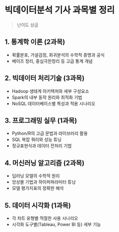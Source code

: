 # 빅데이터분석 기사 과목별 정리
> 난이도 상급

## 1. 통계학 이론 (2과목)
- 확률분포, 가설검정, 회귀분석의 수학적 증명과 공식
- 베이즈 정리, 중심극한정리 등 고급 통계 개념
## 2. 빅데이터 처리기술 (3과목)
- Hadoop 생태계 아키텍처와 세부 구성요소
- Spark의 내부 동작 원리와 최적화 기법
- NoSQL 데이터베이스별 특성과 적용 시나리오
## 3. 프로그래밍 실무 (1과목)
- Python/R의 고급 문법과 라이브러리 활용
- SQL 복잡 쿼리와 성능 튜닝
- 정규표현식과 데이터 전처리 기법
## 4. 머신러닝 알고리즘 (2과목)
- 딥러닝 모델의 수학적 원리
- 앙상블 기법과 하이퍼파라미터 튜닝
- 모델 평가지표의 정확한 해석
## 5. 데이터 시각화 (1과목)
- 각 차트 유형별 적절한 사용 시나리오
- 시각화 도구별(Tableau, Power BI 등) 세부 기능


